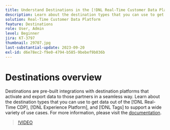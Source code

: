 ```yaml
---
title: Understand Destinations in the [!DNL Real-Time Customer Data Platform] and [!DNL Experience Platform]
description: Learn about the destination types that you can use to get data out of the [!DNL Real-Time CDP], [!DNL Experience Platform], and [!DNL Tags] to support a wide variety of use cases.
solution: Real-Time Customer Data Platform
feature: Destinations
role: User, Admin
level: Beginner
jira: KT-3797
thumbnail: 29707.jpg
last-substantial-update: 2023-09-20
exl-id: d6e78ec2-f9e0-4794-b585-9bebef9b036b
---
```

# Destinations overview

Destinations are pre-built integrations with destination platforms  that activate and export data to those partners  in a seamless way. Learn about the destination types that you can use to get data out of the [!DNL Real-Time CDP], [!DNL Experience Platform], and [!DNL Tags] to support a wide variety of use cases. For more information, please visit the [documentation](https://experienceleague.adobe.com/docs/experience-platform/destinations/home.html).

>[!VIDEO](https://video.tv.adobe.com/v/29707?learn=on)


